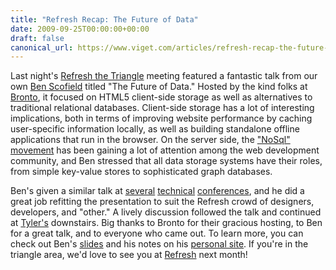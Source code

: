 ```yaml
---
title: "Refresh Recap: The Future of Data"
date: 2009-09-25T00:00:00+00:00
draft: false
canonical_url: https://www.viget.com/articles/refresh-recap-the-future-of-data/
---
```


Last night's [Refresh the Triangle](http://refreshthetriangle.org/)
meeting featured a fantastic talk from our own [Ben
Scofield](https://www.viget.com/about/team/bscofield) titled "The Future
of Data." Hosted by the kind folks at [Bronto](http://bronto.com/), it
focused on HTML5 client-side storage as well as alternatives to
traditional relational databases. Client-side storage has a lot of
interesting implications, both in terms of improving website performance
by caching user-specific information locally, as well as building
standalone offline applications that run in the browser. On the server
side, the ["NoSql" movement](https://en.wikipedia.org/wiki/Nosql) has
been gaining a lot of attention among the web development community, and
Ben stressed that all data storage systems have their roles, from simple
key-value stores to sophisticated graph databases.

Ben's given a similar talk at [several](http://www.rubynation.org/)
[technical](http://developer-day.com/events/2009-boston.html)
[conferences](http://windycityrails.org), and he did a great job
refitting the presentation to suit the Refresh crowd of designers,
developers, and "other." A lively discussion followed the talk and
continued at [Tyler's](http://www.tylerstaproom.com/restaurants/durham)
downstairs. Big thanks to Bronto for their gracious hosting, to Ben for
a great talk, and to everyone who came out. To learn more, you can check
out Ben's
[slides](http://www.slideshare.net/bscofield/the-future-of-data) and his
notes on his [personal
site](http://benscofield.com/2009/09/refreshing-the-triangle/). If
you're in the triangle area, we'd love to see you at
[Refresh](http://refreshthetriangle.org/) next month!
